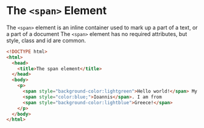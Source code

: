 # The `<span>` Element

The `<span>` element is an inline container used to mark up a part of a text, or a part of a document The `<span>` element has no required attributes, but style, class and id are common.

```html
<!DOCTYPE html>
<html>
  <head>
    <title>The span element</title>
  </head>
  <body>
    <p>
      <span style="background-color:lightgreen">Hello world!</span> My name is
      <span style="color:blue;">Ioannis</span>. I am from 
      <span style="background-color:lightblue">Greece!</span>
    </p>
  </body>
</html>
```
